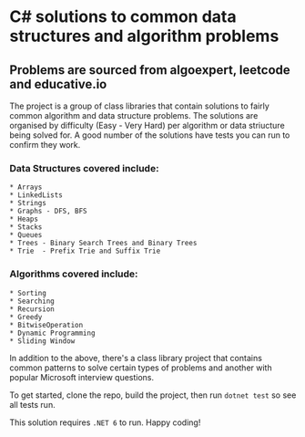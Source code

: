 ﻿# C# solutions to common data structures and algorithm problems

## Problems are sourced from algoexpert, leetcode and educative.io

The project is a group of class libraries that contain solutions to fairly common algorithm and data structure problems. 
The solutions are organised by difficulty (Easy  -  Very Hard) per algorithm or data striucture being solved for. A good number of the solutions have tests you can run to confirm they work.

### Data Structures covered include:

	* Arrays
	* LinkedLists
	* Strings
	* Graphs - DFS, BFS
	* Heaps
	* Stacks
	* Queues
	* Trees - Binary Search Trees and Binary Trees
	* Trie  - Prefix Trie and Suffix Trie

### Algorithms covered include:
	* Sorting
	* Searching
	* Recursion
	* Greedy
	* BitwiseOperation
	* Dynamic Programming
	* Sliding Window

In addition to the above, there's a class library project that contains common patterns to solve certain types of problems and another with popular
Microsoft interview questions.

To get started, clone the repo, build the project, then run `dotnet test` so see all tests run.

This solution requires `.NET 6` to run. Happy coding!

